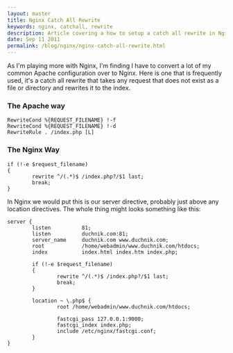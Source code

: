 ```yaml
---
layout: master
title: Nginx Catch All Rewrite
keywords: nginx, catchall, rewrite
description: Article covering a how to setup a catch all rewrite in Nginx.
date: Sep 11 2011
permalink: /blog/nginx/nginx-catch-all-rewrite.html
---
```


As I'm playing more with Nginx, I'm finding I have to convert a lot of my common Apache configuration over to Nginx.  Here is one that is frequently used, it's a catch all rewrite that takes any request that does not exist as a file or directory and rewrites it to the index.

### The Apache way

~~~
RewriteCond %{REQUEST_FILENAME} !-f
RewriteCond %{REQUEST_FILENAME} !-d
RewriteRule . /index.php [L]
~~~

### The Nginx Way

~~~
if (!-e $request_filename)
{
        rewrite ^/(.*)$ /index.php?/$1 last;
        break;
}
~~~

In Nginx we would put this is our server directive, probably just above any location directives.  The whole thing might looks something like this:

~~~
server {
        listen          81;
        listen          duchnik.com:81;
        server_name     duchnik.com www.duchnik.com;
        root            /home/webadmin/www.duchnik.com/htdocs;
        index           index.html index.htm index.php;

        if (!-e $request_filename)
        {
                rewrite ^/(.*)$ /index.php?/$1 last;
                break;
        }

        location ~ \.php$ {
                root /home/webadmin/www.duchnik.com/htdocs;

                fastcgi_pass 127.0.0.1:9000;
                fastcgi_index index.php;
                include /etc/nginx/fastcgi.conf;
        }
}
~~~